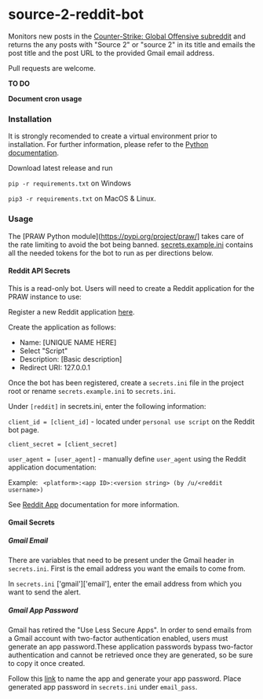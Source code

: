 # source-2-reddit-bot

Monitors new posts in the [Counter-Strike: Global Offensive subreddit](www.reddit.com/r/globaloffensive/new) and returns the any posts with "Source 2" or "source 2" in its title and emails the post title and the post URL to the provided Gmail email address.

Pull requests are welcome.

**TO DO**

**Document cron usage**

### Installation

It is strongly recomended to create a virtual environment prior to installation. For further information, please refer to the [Python documentation](https://docs.python.org/3/library/venv.html).

Download latest release and run 

`pip -r requirements.txt` on Windows

`pip3 -r requirements.txt` on MacOS & Linux.

### Usage
The [PRAW Python module](https://pypi.org/project/praw/] takes care of the rate limiting to avoid the bot being banned. [secrets.example.ini](secrets.example.ini) contains all the needed tokens for the bot to run as per directions below.

#### Reddit API Secrets
This is a read-only bot. Users will need to create a Reddit application for the PRAW instance to use:

Register a new Reddit application [here](https://www.reddit.com/prefs/apps/).

Create the application as follows:

- Name: [UNIQUE NAME HERE]
- Select "Script"
- Description: [Basic description]
- Redirect URI: 127.0.0.1

Once the bot has been registered, create a `secrets.ini` file in the project root or rename `secrets.example.ini` to `secrets.ini`.

Under `[reddit]` in secrets.ini, enter the following information:

`client_id = [client_id]` - located under `personal use script` on the Reddit bot page.

`client_secret = [client_secret]`

`user_agent = [user_agent]` - manually define `user_agent` using the Reddit application documentation:

Example:
``` <platform>:<app ID>:<version string> (by /u/<reddit username>)```

See [Reddit App](https://github.com/reddit-archive/reddit/wiki/API#rules) documentation for more information.

#### Gmail Secrets

##### Gmail Email
There are variables that need to be present under the Gmail header in `secrets.ini`. First is the email address you want the emails to come from. 

In `secrets.ini` ['gmail']['email'], enter the email address from which you want to send the alert.

##### Gmail App Password
Gmail has retired the "Use Less Secure Apps". In order to send emails from a Gmail account with two-factor authentication enabled, users must generate an app password.These application passwords bypass two-factor authentication and cannot be retrieved once they are generated, so be sure to copy it once created.

Follow this [link](https://myaccount.google.com/apppasswords) to name the app and generate your app password. Place generated app password in `secrets.ini` under `email_pass`.
